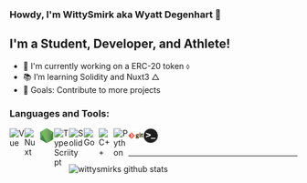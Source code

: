 ### Howdy, I'm WittySmirk aka Wyatt Degenhart 🤠

## I'm a Student, Developer, and Athlete!

- 🔎 I'm currently working on a ERC-20 token ⬨
- 📚 I’m learning Solidity and Nuxt3 △
- 🥅 Goals: Contribute to more projects

### Languages and Tools:

<img align="left" alt="Vue" width="26px" src="https://upload.wikimedia.org/wikipedia/commons/thumb/9/95/Vue.js_Logo_2.svg/1184px-Vue.js_Logo_2.svg.png" />
<img align="left" alt="Nuxt" width="26px" src="https://upload.wikimedia.org/wikipedia/commons/thumb/a/ae/Nuxt_logo.svg/1200px-Nuxt_logo.svg.png" />
<img align="left" alt="Node.js" width="26px" src="https://raw.githubusercontent.com/github/explore/80688e429a7d4ef2fca1e82350fe8e3517d3494d/topics/nodejs/nodejs.png" />
<img align="left" alt="TypeScript" width="26px" src="https://iconape.com/wp-content/png_logo_vector/typescript.png" />
<img align="left" alt="Solidity" width="26px" src="https://cdn.icon-icons.com/icons2/2107/PNG/512/file_type_solidity_icon_130156.png" />
<img align="left" alt="Go" width="26px" src="https://juststickers.in/wp-content/uploads/2016/07/go-programming-language.png" />
<img align="left" alt="C++" width="26px" src="https://upload.wikimedia.org/wikipedia/commons/thumb/1/18/ISO_C%2B%2B_Logo.svg/1822px-ISO_C%2B%2B_Logo.svg.png" />
<img align="left" alt="Python" width="26px" src="https://www.python.org/static/opengraph-icon-200x200.png" />
<img align="left" alt="Git" width="26px" src="https://raw.githubusercontent.com/github/explore/80688e429a7d4ef2fca1e82350fe8e3517d3494d/topics/git/git.png" />
<img align="left" alt="Terminal" width="26px" src="https://raw.githubusercontent.com/github/explore/80688e429a7d4ef2fca1e82350fe8e3517d3494d/topics/terminal/terminal.png" />

<br />
<br />

---

<img align="left" alt="wittysmirks github stats" src="https://github-readme-stats.vercel.app/api?username=WittySmirk&show_icons=true&hide_border=true&theme=onedark" />
